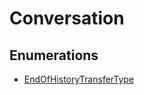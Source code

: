 # Conversation

## Enumerations

- [EndOfHistoryTransferType](enumerations/EndOfHistoryTransferType.md)

